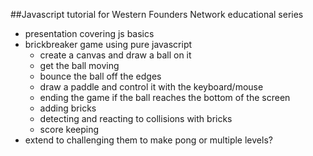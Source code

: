 ##Javascript tutorial for Western Founders Network educational series

* presentation covering js basics
* brickbreaker game using pure javascript
    * create a canvas and draw a ball on it
    * get the ball moving
    * bounce the ball off the edges
    * draw a paddle and control it with the keyboard/mouse
    * ending the game if the ball reaches the bottom of the screen
    * adding bricks
    * detecting and reacting to collisions with bricks
    * score keeping
* extend to challenging them to make pong or multiple levels?
